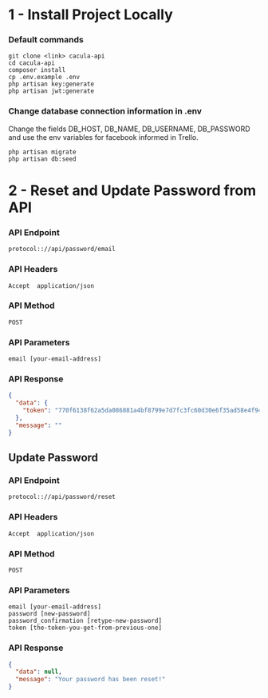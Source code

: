 # 1 - Install Project Locally

### Default commands

```
git clone <link> cacula-api
cd cacula-api
composer install
cp .env.example .env
php artisan key:generate
php artisan jwt:generate

```

### Change database connection information in .env

Change the fields DB_HOST, DB_NAME, DB_USERNAME, DB_PASSWORD and use the env variables for facebook informed in Trello.

```
php artisan migrate
php artisan db:seed
```

# 2 - Reset and Update Password from API

### API Endpoint

```
protocol:://api/password/email
```

### API Headers

```
Accept  application/json
```

### API Method

```
POST
```

### API Parameters

```
email [your-email-address]
```

### API Response

```json
{
  "data": {
    "token": "770f6138f62a5da086881a4bf8799e7d7fc3fc60d30e6f35ad58e4f9496fd597"
  },
  "message": ""
}
```

## Update Password

### API Endpoint

```
protocol:://api/password/reset
```

### API Headers

```
Accept  application/json
```

### API Method

```
POST
```

### API Parameters

```
email [your-email-address]
password [new-password]
password_confirmation [retype-new-password]
token [the-token-you-get-from-previous-one]
```

### API Response

```json
{
  "data": null,
  "message": "Your password has been reset!"
}
```